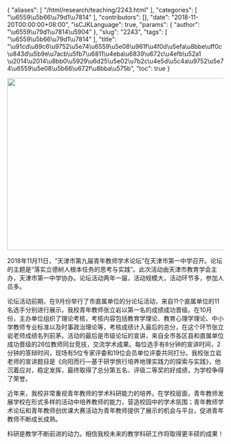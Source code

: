 {
    "aliases": [
        "/html/research/teaching/2243.html"
    ],
    "categories": [
        "\u6559\u5b66\u79d1\u7814"
    ],
    "contributors": [],
    "date": "2018-11-20T00:00:00+08:00",
    "isCJKLanguage": true,
    "params": {
        "author": "\u6559\u79d1\u7814\u5904"
    },
    "slug": "2243",
    "tags": [
        "\u6559\u5b66\u79d1\u7814"
    ],
    "title": "\u91cd\u89c6\u9752\u5e74\u6559\u5e08\u961f\u4f0d\u5efa\u8bbe\uff0c\u843d\u5b9e\u7acb\u5fb7\u6811\u4eba\u6839\u672c\u4efb\u52a1 \u2014\u2014\u8bb0\u5929\u6d25\u5e02\u7b2c\u4e5d\u5c4a\u9752\u5e74\u6559\u5e08\u5b66\u672f\u8bba\u575b",
    "toc": true
}


<img
    src="https://cdn.tfls.online/mirror/full/b3c5bad8261500548e56c73afd17314d3696a903.jpg"
    style="display:block;margin-left:auto;margin-right:auto;"
    decoding="async"
    fetchpriority="auto"
    loading="lazy"
    height="400"
    width="600"
/>







2018年11月11日，“天津市第九届青年教师学术论坛”在天津市第一中学召开。论坛的主题是“落实立德树人根本任务的思考与实践”。此次活动由天津市教育学会主办，天津市第一中学协办。论坛活动两年一届，活动规模大，活动环节多，参加人员多。




论坛活动前期，在9月份举行了市直属单位的分论坛活动，来自11个直属单位的11名选手分别进行展示，我校青年教师张立岩以第一名的成绩成功晋级。在10月份，主办单位组织了理论考核，考核内容包括教育学理论、教育心理学理论、中小学教师专业标准以及时事政治理论等，考核成绩计入最后的总分，在这个环节张立岩老师成绩名列前茅。活动的最后是市级论坛的宣讲，来自全市各区县和直属单位成功晋级的26位教师同台竞技，交流学术成果。每位选手有8分钟的宣讲时间，2分钟的答辩时间，现场有5位专家评委和19位会员单位评委共同打分。我校张立岩老师的宣讲题目是《向阳而行—基于研学旅行培养地理实践力的探索与实践》，他沉着应对，稳定发挥，最终取得了总分第五名、评级二等奖的好成绩，为学校争得了荣誉。




近年来，我校非常重视青年教师的学术科研能力的培养。在学校层面，青年教师发展学校在形式多样的活动中培养教师的能力，营造校园中的学术氛围；青年教师学术论坛和青年教师创优课大赛活动为青年教师提供了展示的机会与平台，促进青年教师不断成长成熟。




科研是教学不断前进的动力。相信我校未来的教学科研工作将取得更丰硕的成果！




